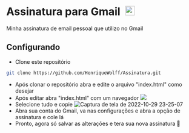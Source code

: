 <h1>Assinatura para Gmail &nbsp;<img width="25" src="https://user-images.githubusercontent.com/5141132/50740364-7ea80880-1217-11e9-8faf-2348e31beedd.png"></h1>
Minha assinatura de email pessoal que utilizo no Gmail

## Configurando

- Clone este repositório
```sh
git clone https://github.com/HenriqueWolff/Assinatura.git
```

- Após clonar o repositório abra e edite o arquivo "index.html" como desejar
- Após editar abra "index.html" com um navegador <img src="https://user-images.githubusercontent.com/79487966/198859707-1bbe92e5-949c-45ee-bd70-e3a46cd2ea40.png"> 
- Selecione tudo e copie <img scr="https://user-images.githubusercontent.com/79487966/198859885-8a756bc4-bef9-4e5c-bc76-acb506bc1f10.png">![Captura de tela de 2022-10-29 23-25-07](https://user-images.githubusercontent.com/79487966/198860134-6edfa754-6d10-4f84-8456-d54298734314.png)
- Abra sua conta do Gmail, va nas configurações e abra a opção de assinatura e cole lá
- Pronto, agora só salvar as alterações e tera sua nova assinatura :call_me_hand:

